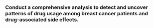 ### Conduct a comprehensive analysis to detect and uncover patterns of drug usage among breast cancer patients and drug-associated side effects.
